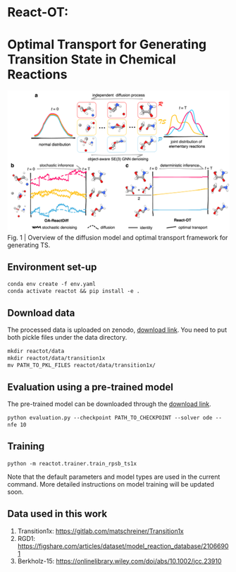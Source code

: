 # React-OT:
Optimal Transport for Generating Transition State in Chemical Reactions
==============================
![image](https://github.com/deepprinciple/react-ot/blob/main/reactot/Figures/figure1.jpg)
Fig. 1 | Overview of the diffusion model and optimal transport framework for generating TS.

## Environment set-up
```
conda env create -f env.yaml
conda activate reactot && pip install -e .
```

## Download data
The processed data is uploaded on zenodo, [download link](https://zenodo.org/records/13131875). You need to put both pickle files under the data directory.

```
mkdir reactot/data
mkdir reactot/data/transition1x
mv PATH_TO_PKL_FILES reactot/data/transition1x/
```

## Evaluation using a pre-trained model
The pre-trained model can be downloaded through the [download link](https://zenodo.org/records/13131875).
```
python evaluation.py --checkpoint PATH_TO_CHECKPOINT --solver ode --nfe 10
``` 

## Training
```
python -m reactot.trainer.train_rpsb_ts1x
```
Note that the default parameters and model types are used in the current command. More detailed instructions on model training will be updated soon.

## Data used in this work
1. Transition1x: https://gitlab.com/matschreiner/Transition1x
2. RGD1: https://figshare.com/articles/dataset/model_reaction_database/21066901
3. Berkholz-15: https://onlinelibrary.wiley.com/doi/abs/10.1002/jcc.23910
